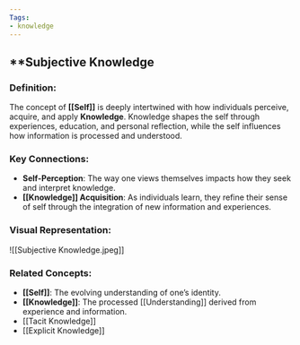 ```yaml
---
Tags:
- knowledge
---
```


## **Subjective Knowledge

### **Definition**:

The concept of **[[Self]]** is deeply intertwined with how individuals perceive, acquire, and apply **Knowledge**. Knowledge shapes the self through experiences, education, and personal reflection, while the self influences how information is processed and understood.

### **Key Connections**:

- **Self-Perception**: The way one views themselves impacts how they seek and interpret knowledge.
- **[[Knowledge]] Acquisition**: As individuals learn, they refine their sense of self through the integration of new information and experiences.

### **Visual Representation**:

![[Subjective Knowledge.jpeg]]

### **Related Concepts**:

- **[[Self]]**: The evolving understanding of one’s identity.
- **[[Knowledge]]**: The processed [[Understanding]] derived from experience and information.
- [[Tacit Knowledge]]
- [[Explicit Knowledge]]